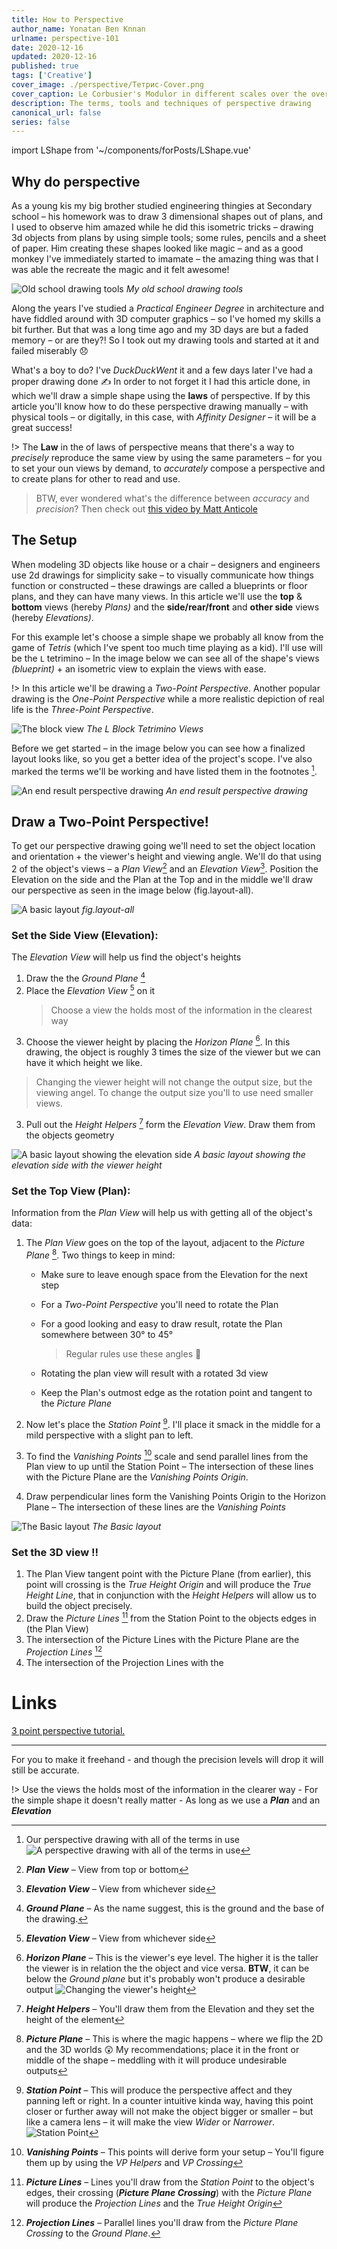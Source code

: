 ```yaml
---
title: How to Perspective
author_name: Yonatan Ben Knnan
urlname: perspective-101
date: 2020-12-16
updated: 2020-12-16
published: true
tags: ['Creative']
cover_image: ./perspective/Тетрис-Cover.png
cover_caption: Le Corbusier's Modulor in different scales over the over 
description: The terms, tools and techniques of perspective drawing
canonical_url: false
series: false
---
```

import LShape from '~/components/forPosts/LShape.vue'

## Why do perspective

As a young kis my big brother studied engineering thingies at Secondary school – his homework was to draw 3 dimensional shapes out of plans, and I used to observe him amazed while he did this isometric tricks – drawing 3d objects from plans by using simple tools; some rules, pencils and a sheet of paper. Him creating these shapes looked like magic – and as a good monkey I've immediately started to imamate – the amazing thing was that I was able the recreate the magic and it felt awesome!

![Old school drawing tools](./perspective/Screen_Shot_2020-08-03_at_7.24.57_PM.png)
*My old school drawing tools*

Along the years I've studied a *Practical Engineer Degree* in architecture and have fiddled around with 3D computer graphics – so I've homed my skills a bit further. But that was a long time ago and my 3D days are but a faded memory – or are they?! So I took out my drawing tools and started at it and failed miserably 😞 

What's a boy to do? I've *DuckDuckWent* it and a few days later I've had a proper drawing done ✍️ In order to not forget it I had this article done, in which we'll draw a simple shape using the **laws** of perspective. If by this article you'll know how to do these perspective drawing manually – with physical tools – or digitally, in this case, with *Affinity Designer* – it will be a great success!

!> The **Law** in the of laws of perspective means that there's a way to *precisely* reproduce the same view by using the same parameters – for you to set your oun views by demand, to *accurately* compose a perspective and to create plans for other to read and use. 

> BTW, ever wondered what's the difference between *accuracy* and *precision*? Then check out [this video by Matt Anticole](https://youtu.be/hRAFPdDppzs)

## The Setup

When modeling 3D objects like house or a chair – designers and engineers use 2d drawings for simplicity sake – to visually communicate how things function or constructed – these drawings are called a blueprints or floor plans, and they can have many views. In this article we'll use the **top** & **bottom** views (hereby *Plans)* and the **side/rear/front** and **other side** views (hereby *Elevations)*. 

For this example let's choose a simple shape we probably all know from the game of *Tetris* (which I've spent too much time playing as a kid). I'll use will be the `L` tetrimino – In the image below we can see all of the shape's views *(blueprint)* + an isometric view to explain the views with ease.  

!> In this article we'll be drawing a *Two-Point Perspective*. Another popular drawing is the *One-Point Perspective* while a more realistic depiction of real life is the *Three-Point Perspective*. 

![The block view](./perspective/L_block_views.png)
*The L Block Tetrimino Views*

Before we get started – in the image below you can see how a finalized layout looks like, so you get a better idea of the project's scope. I've also marked the terms we'll be working and have listed them in the footnotes [^detailed-list].

![An end result perspective drawing](./perspective/End_result_drawing.png) *An end result perspective drawing*

## Draw a Two-Point Perspective!

To get our perspective drawing going we'll need to set the object location and orientation + the viewer's height and viewing angle. We'll do that using 2 of the object's views – a *Plan View*[^1] and an *Elevation View*[^2]. Position the Elevation on the side and the Plan at the Top and in the middle we'll draw our perspective as seen in the image below (fig.layout-all).

![A basic layout](./perspective/basic-layout-all.png) *fig.layout-all*
### Set the Side View (Elevation):

The *Elevation View* will help us find the object's heights

1. Draw the the *Ground Plane* [^3]
2. Place the *Elevation View* [^2] on it  
   > Choose a view the holds most of the information in the clearest way
3. Choose the viewer height by placing the *Horizon Plane* [^4]. In this drawing, the object is roughly 3 times the size of the viewer but we can have it which height we like. 
> Changing the viewer height will not change the output size, but the viewing angel. To change the output size you'll to use need smaller views.
3. Pull out the *Height Helpers* [^5] form the *Elevation View*. Draw them from the objects geometry

![A basic layout showing the elevation side](./perspective/basic-layout-elevation.png) *A basic layout showing the elevation side with the viewer height*

### Set the Top View (Plan):

Information from the *Plan View* will help us with getting all of the object's data:

1. The *Plan View* goes on the top of the layout, adjacent to the *Picture Plane* [^6]. Two things to keep in mind:
    - Make sure to leave enough space from the Elevation for the next step
    - For a *Two-Point Perspective* you'll need to rotate the Plan 
    - For a good looking and easy to draw result, rotate the Plan somewhere between 30° to 45°
    
        > Regular rules use these angles 📐 

    - Rotating the plan view will result with a rotated 3d view
    - Keep the Plan's outmost edge as the rotation point and tangent to the *Picture Plane*

2. Now let's place the *Station Point* [^7]. I'll place it smack in the middle for a mild perspective with a slight pan to left. 
3. To find the *Vanishing Points* [^8] scale and send parallel lines from the Plan view to up until the Station Point – The intersection of these lines with the Picture Plane are the *Vanishing Points Origin*.
4. Draw perpendicular lines form the Vanishing Points Origin to the Horizon Plane – The intersection of these lines are the *Vanishing Points*

![The Basic layout](./perspective/basic-layout-plan.png)
*The Basic layout*

### Set the 3D view ‼️

1. The Plan View tangent point with the Picture Plane (from earlier), this point will crossing is the *True Height Origin* and will produce the *True Height Line*, that in conjunction with the *Height Helpers* will allow us to build the object precisely. 
2. Draw the *Picture Lines* [^10] from the Station Point to the objects edges in (the Plan View)
3. The intersection of the Picture Lines with the Picture Plane are the *Projection Lines* [^11] 
4. The intersection of the Projection Lines with the 


# Links

[3 point perspective tutorial.](http://www.automotiveillustrations.com/tutorials/drawing-3-point-perspective.html)
  

<LShape 
:show-comp-scale="true" 
:show-comp-pres="true"
:show-comp-rot-y="true"
:show-comp-axle-y="true"
/>

---


[^detailed-list]: Our perspective drawing with all of the terms in use ![A perspective drawing with all of the terms in use](./perspective/The_terms.jpg)

[^1]: ***Plan View*** – View from top or bottom

[^2]: ***Elevation View*** – View from whichever side

[^3]: ***Ground Plane*** – As the name suggest, this is the ground and the base of the drawing. 

[^4]: ***Horizon Plane*** – This is the viewer's eye level. The higher it is the taller the viewer is in relation the the object and vice versa. **BTW**, it can be below the *Ground plane* but it's probably won't produce a desirable output ![Changing the viewer's height](./perspective/viewer_height.png)


[^5]: ***Height Helpers*** – You'll draw them from the Elevation and they set the height of the element

[^6]: ***Picture Plane*** – This is where the magic happens – where we flip the 2D and the 3D worlds 😲 My recommendations; place it in the front or middle of the shape – meddling with it will produce undesirable outputs 

[^7]: ***Station Point*** – This will produce the perspective affect and they panning left or right. In a counter intuitive kinda way, having this point closer or further away will not make the object bigger or smaller – but like a camera lens – it will make the view *Wider* or *Narrower*. ![Station Point](./perspective/Station_Point.png)

[^8]: ***Vanishing Points*** – This points will derive form your setup – You'll figure them up by using the *VP Helpers* and *VP Crossing*


[^10]: ***Picture Lines*** – Lines you'll draw from the *Station Point* to the object's edges, their crossing (***Picture Plane Crossing***) with the *Picture Plane* will produce the *Projection Lines* and the *True Height Origin*

[^11]: ***Projection Lines*** – Parallel lines you'll draw from the *Picture Plane Crossing* to the *Ground Plane*.  

[^9]: ***True Height Origin & Line*** - This is just another *Projection Line* that its origin is tangent to the *Picture Plane* – The line itself is used to measure an object true height using the *Elevation View* and the *Height Helpers*


For you to make it freehand - and though the precision levels will drop it will still be accurate.

!> Use the views the holds most of the information in the clearer way - For the simple shape it doesn't really matter - As long as we use a ***Plan*** and an ***Elevation***
